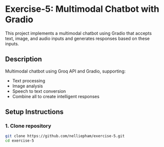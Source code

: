 # Exercise-5: Multimodal Chatbot with Gradio
This project implements a multimodal chatbot using Gradio that accepts text, image, and audio inputs and generates responses based on these inputs.

## Description
Multimodal chatbot using Groq API and Gradio, supporting:
- Text processing
- Image analysis
- Speech to text conversion
- Combine all to create intelligent responses
## **Setup Instructions**

### 1. Clone repository
```bash
git clone https://github.com/nelliepham/exercise-5.git
cd exercise-5
